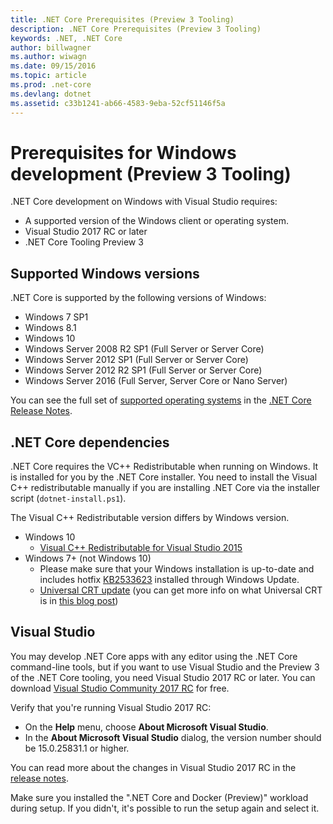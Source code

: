 ```yaml
---
title: .NET Core Prerequisites (Preview 3 Tooling)
description: .NET Core Prerequisites (Preview 3 Tooling)
keywords: .NET, .NET Core
author: billwagner
ms.author: wiwagn
ms.date: 09/15/2016
ms.topic: article
ms.prod: .net-core
ms.devlang: dotnet
ms.assetid: c33b1241-ab66-4583-9eba-52cf51146f5a
---
```


# Prerequisites for Windows development (Preview 3 Tooling)

.NET Core development on Windows with Visual Studio requires:

* A supported version of the Windows client or operating system.
* Visual Studio 2017 RC or later
* .NET Core Tooling Preview 3

## Supported Windows versions

.NET Core is supported by the following versions of Windows:

* Windows 7 SP1
* Windows 8.1
* Windows 10
* Windows Server 2008 R2 SP1 (Full Server or Server Core)
* Windows Server 2012 SP1 (Full Server or Server Core)
* Windows Server 2012 R2 SP1 (Full Server or Server Core)
* Windows Server 2016 (Full Server, Server Core or Nano Server)

You can see the full set of [supported operating systems](https://github.com/dotnet/core/blob/master/release-notes/1.0/1.0.0.md#rtm-platform-support) in the [.NET Core Release Notes](https://github.com/dotnet/core/blob/master/release-notes/1.0/1.0.0.md).

## .NET Core dependencies

.NET Core requires the VC++ Redistributable when running on Windows. It is installed for you by the .NET Core installer. You need to install the Visual C++ redistributable manually if you are installing .NET Core via the installer script (`dotnet-install.ps1`). 

The Visual C++ Redistributable version differs by Windows version.

* Windows 10
    * [Visual C++ Redistributable for Visual Studio 2015](https://www.microsoft.com/en-us/download/details.aspx?id=48145)
* Windows 7+ (not Windows 10)
    * Please make sure that your Windows installation is up-to-date and includes hotfix [KB2533623](https://support.microsoft.com/en-us/kb/2533623) installed through Windows Update.
    * [Universal CRT update](https://www.microsoft.com/en-us/download/details.aspx?id=48234) (you can get more info on what Universal CRT is in [this blog post](https://blogs.msdn.microsoft.com/vcblog/2015/03/03/introducing-the-universal-crt/))

## Visual Studio

You may develop .NET Core apps with any editor using the .NET Core command-line tools, but if you want to use Visual Studio and the Preview 3 of the .NET Core tooling, you need Visual Studio 2017 RC or later. You can download [Visual Studio Community 2017 RC](https://www.visualstudio.com/vs/visual-studio-2017-rc/) for free. 

Verify that you're running Visual Studio 2017 RC:

* On the **Help** menu, choose **About Microsoft Visual Studio**.
* In the **About Microsoft Visual Studio** dialog, the version number should be 15.0.25831.1 or higher.

You can read more about the changes in Visual Studio 2017 RC in the [release notes](https://www.visualstudio.com/en-us/news/releasenotes/vs2017-relnotes).

Make sure you installed the ".NET Core and Docker (Preview)" workload during setup. If you didn't, it's possible to run the setup again and select it.
